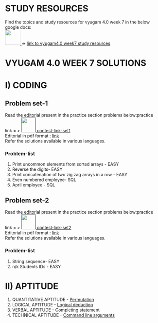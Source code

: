 # STUDY RESOURCES

Find the topics and study resources for vyugam 4.0 week 7 in the below google docs: <br> 
<a href="https://docs.google.com/document/d/1cXyKJtGKdDmwfKrr_R2d-4zmJzJpjas5XDNcwJTaQsg/edit?usp=sharing">
  <img src="https://www.pinclipart.com/picdir/middle/523-5238864_book-cover-outline-clip-art-src-data-transparent.png" width="50"> 
</a>  => 
[link to vyugam4.0 week7 study resources](https://docs.google.com/document/d/1cXyKJtGKdDmwfKrr_R2d-4zmJzJpjas5XDNcwJTaQsg/edit?usp=sharing)

# VYUGAM 4.0 WEEK 7 SOLUTIONS

# I) CODING

## Problem set-1
Read the editorial present in the practice section problems below:practice link = >
<a href="">
  <img src="https://cutshort.io/horizontal-og-image?img=https://cdn.cutshort.io/public/companies/57317456399e504f321f7f5d/hackerearth-logo" width="48"> 
</a>
[contest-link-set1]()
<br>
Editorial in pdf format : [link]()
<br>
Refer the solutions available in various languages.
<br>

### Problem-list

1. Print uncommon elements from sorted arrays - EASY
2. Reverse the digits-  EASY
3. Print concatenation of two zig zag arrays in a row - EASY
4. Even numbered employee- SQL
5. April employee - SQL

## Problem set-2
Read the editorial present in the practice section problems below:practice link = >
<a href="">
  <img src="https://cutshort.io/horizontal-og-image?img=https://cdn.cutshort.io/public/companies/57317456399e504f321f7f5d/hackerearth-logo" width="48"> 
</a>
[contest-link-set2]()
<br>
Editorial in pdf format : [link]()
<br>
Refer the solutions available in various languages.
<br>

### Problem-list

1. String sequence- EASY
2. n/k Students IDs - EASY

# II) APTITUDE

1. QUANTITATIVE APTITUDE - [Permutation]()
2. LOGICAL APTITUDE - [Logical deduction](https://drive.google.com/file/d/1F0yahCgvBPwbvDTkxVMst1xbH44cHhtT/view?usp=sharing)
3. VERBAL APTITUDE - [Completing statement](https://drive.google.com/file/d/1peK56S8LGp-TdlGGp11FcBHEhQUuW7gt/view?usp=sharing)
4. TECHNICAL APTITUDE - [Command line arguments]()


